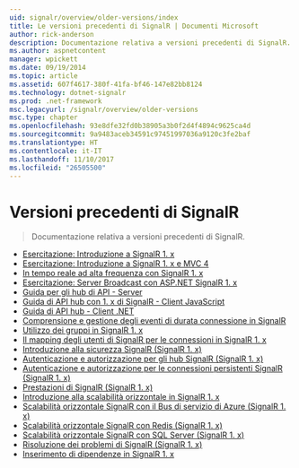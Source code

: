 ```yaml
---
uid: signalr/overview/older-versions/index
title: Le versioni precedenti di SignalR | Documenti Microsoft
author: rick-anderson
description: Documentazione relativa a versioni precedenti di SignalR.
ms.author: aspnetcontent
manager: wpickett
ms.date: 09/19/2014
ms.topic: article
ms.assetid: 607f4617-380f-41fa-bf46-147e82bb8124
ms.technology: dotnet-signalr
ms.prod: .net-framework
msc.legacyurl: /signalr/overview/older-versions
msc.type: chapter
ms.openlocfilehash: 93e8dfe32fd0b38905a3b0f2d4f4894c9625ca4d
ms.sourcegitcommit: 9a9483aceb34591c97451997036a9120c3fe2baf
ms.translationtype: HT
ms.contentlocale: it-IT
ms.lasthandoff: 11/10/2017
ms.locfileid: "26505500"
---
```

<a name="signalr-older-versions"></a>Versioni precedenti di SignalR
====================
> Documentazione relativa a versioni precedenti di SignalR.


- [Esercitazione: Introduzione a SignalR 1. x](tutorial-getting-started-with-signalr.md)
- [Esercitazione: Introduzione a SignalR 1. x e MVC 4](tutorial-getting-started-with-signalr-and-mvc-4.md)
- [In tempo reale ad alta frequenza con SignalR 1. x](tutorial-high-frequency-realtime-with-signalr.md)
- [Esercitazione: Server Broadcast con ASP.NET SignalR 1. x](tutorial-server-broadcast-with-aspnet-signalr.md)
- [Guida per gli hub di API - Server](signalr-1x-hubs-api-guide-server.md)
- [Guida di API hub con 1. x di SignalR - Client JavaScript](signalr-1x-hubs-api-guide-javascript-client.md)
- [Guida di API hub - Client .NET](signalr-1x-hubs-api-guide-net-client.md)
- [Comprensione e gestione degli eventi di durata connessione in SignalR](handling-connection-lifetime-events.md)
- [Utilizzo dei gruppi in SignalR 1. x](working-with-groups.md)
- [Il mapping degli utenti di SignalR per le connessioni in SignalR 1. x](mapping-users-to-connections.md)
- [Introduzione alla sicurezza SignalR (SignalR 1. x)](introduction-to-security.md)
- [Autenticazione e autorizzazione per gli hub SignalR (SignalR 1. x)](hub-authorization.md)
- [Autenticazione e autorizzazione per le connessioni persistenti SignalR (SignalR 1. x)](persistent-connection-authorization.md)
- [Prestazioni di SignalR (SignalR 1. x)](signalr-performance.md)
- [Introduzione alla scalabilità orizzontale in SignalR 1. x](scaleout-in-signalr.md)
- [Scalabilità orizzontale SignalR con il Bus di servizio di Azure (SignalR 1. x)](scaleout-with-windows-azure-service-bus.md)
- [Scalabilità orizzontale SignalR con Redis (SignalR 1. x)](scaleout-with-redis.md)
- [Scalabilità orizzontale SignalR con SQL Server (SignalR 1. x)](scaleout-with-sql-server.md)
- [Risoluzione dei problemi di SignalR (SignalR 1. x)](troubleshooting.md)
- [Inserimento di dipendenze in SignalR 1. x](dependency-injection.md)
